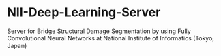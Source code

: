 # NII-Deep-Learning-Server
Server for Bridge Structural Damage Segmentation by using Fully Convolutional Neural Networks at National Institute of Informatics (Tokyo, Japan)
